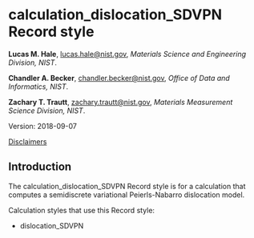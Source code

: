 # calculation_dislocation_SDVPN Record style

**Lucas M. Hale**, [lucas.hale@nist.gov](mailto:lucas.hale@nist.gov?Subject=ipr-demo), *Materials Science and Engineering Division, NIST*.

**Chandler A. Becker**, [chandler.becker@nist.gov](mailto:chandler.becker@nist.gov?Subject=ipr-demo), *Office of Data and Informatics, NIST*.

**Zachary T. Trautt**, [zachary.trautt@nist.gov](mailto:zachary.trautt@nist.gov?Subject=ipr-demo), *Materials Measurement Science Division, NIST*.

Version: 2018-09-07

[Disclaimers](http://www.nist.gov/public_affairs/disclaimer.cfm)

## Introduction

The calculation_dislocation_SDVPN Record style is for a calculation that computes a semidiscrete variational Peierls-Nabarro dislocation model.

Calculation styles that use this Record style:

- dislocation_SDVPN